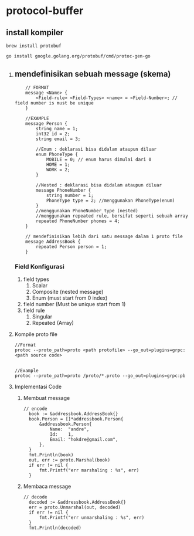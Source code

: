 # protocol-buffer

## install kompiler
```
brew install protobuf

go install google.golang.org/protobuf/cmd/protoc-gen-go
```

1. ## mendefinisikan sebuah message (skema)
    ```
        // FORMAT 
        message <Name> {
            <Field-rule> <Field-Types> <name> = <Field-Number>; // field number is must be unique
        }

        //EXAMPLE
        message Person {
            string name = 1;
            int32 id = 2;
            string email = 3;
            
            //Enum : deklarasi bisa didalam ataupun diluar
            enum PhoneType {
                MOBILE = 0; // enum harus dimulai dari 0
                HOME = 1;
                WORK = 2;
            }
            
            //Nested : deklarasi bisa didalam ataupun diluar
            message PhoneNumber {
                string number = 1;
                PhoneType type = 2; //menggunakan PhoneType(enum)
            }
            //menggunakan PhoneNumber type (nested)
            //menggunakan repeated rule, bersifat seperti sebuah array
            repeated PhoneNumber phones = 4;
        }

        // mendefinisikan lebih dari satu message dalam 1 proto file
        message AddressBook {
            repeated Person person = 1;
        }
    ``` 
    ### Field Konfigurasi
   1. field types
      1. Scalar 
      2. Composite (nested message)
      3. Enum (must start from 0 index)
   2. field number (Must be unique start from 1)
   3. field rule
      1. Singular
      2. Repeated (Array)
   
2. Kompile proto file
   ```
   //Format 
   protoc --proto_path=proto <path protofile> --go_out=plugins=grpc:<path source code>
  

   //Example
   protoc --proto_path=proto /proto/*.proto --go_out=plugins=grpc:pb
   ```

3. Implementasi Code
   1. Membuat message
      ```
      // encode
        book := &addressbook.AddressBook{}
        book.Person = []*addressbook.Person{
            &addressbook.Person{
                Name:  "andre",
                Id:    1,
                Email: "hokdre@gmail.com",
            },
        }
        fmt.Println(book)
        out, err := proto.Marshal(book)
        if err != nil {
            fmt.Printf("err marshaling : %s", err)
        }
      ``` 
   2. Membaca message
      ```
      // decode
        decoded := &addressbook.AddressBook{}
        err = proto.Unmarshal(out, decoded)
        if err != nil {
            fmt.Printf("err unmarshaling : %s", err)
        }
        fmt.Println(decoded)
      ``` 